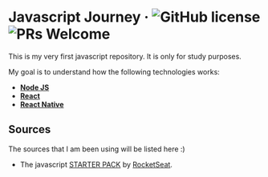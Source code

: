 # Javascript Journey &middot; ![GitHub license](https://img.shields.io/badge/license-MIT-blue.svg) ![PRs Welcome](https://img.shields.io/badge/PRs-welcome-brightgreen.svg)

This is my very first javascript repository.
It is only for study purposes.

My goal is to understand how the following technologies works:

* **[Node JS](https://github.com/nodejs/node)** 
* **[React](https://github.com/facebook/react/)** 
* **[React Native](https://github.com/facebook/react-NATIVE/)**

## Sources

The sources that I am been using will be listed here :)

* The javascript [STARTER PACK](https://skylab.rocketseat.com.br/journey/starter) by [RocketSeat](https://rocketseat.com.br/). 

<!-- 

AND THIS IS MY EXAMPLE OF HOW MAKE A GOOD README.md.
Took it from REACT github.

## Documentation

You can find the React documentation [on the website](https://reactjs.org/docs).  

Check out the [Getting Started](https://reactjs.org/docs/getting-started.html) page for a quick overview.

The documentation is divided into several sections:

* [Tutorial](https://reactjs.org/tutorial/tutorial.html)
* [Main Concepts](https://reactjs.org/docs/hello-world.html)
* [Advanced Guides](https://reactjs.org/docs/jsx-in-depth.html)
* [API Reference](https://reactjs.org/docs/react-api.html)
* [Where to Get Support](https://reactjs.org/community/support.html)
* [Contributing Guide](https://reactjs.org/docs/how-to-contribute.html)

You can improve it by sending pull requests to [this repository](https://github.com/reactjs/reactjs.org).

## Examples

We have several examples [on the website](https://reactjs.org/). Here is the first one to get you started:

```jsx
function HelloMessage({ name }) {
  return <div>Hello {name}</div>;
}

ReactDOM.render(
  <HelloMessage name="Taylor" />,
  document.getElementById('container')
);
```
 -->
